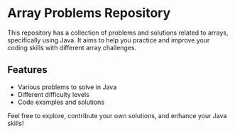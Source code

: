 # Array Problems Repository

This repository has a collection of problems and solutions related to arrays, specifically using Java. It aims to help you practice and improve your coding skills with different array challenges.

## Features

- Various problems to solve in Java
- Different difficulty levels
- Code examples and solutions

Feel free to explore, contribute your own solutions, and enhance your Java skills!
